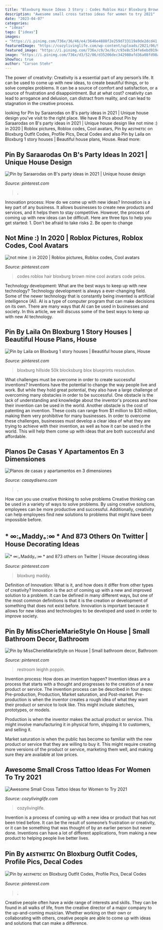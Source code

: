 ```yaml
---
title: "Bloxburg House Ideas 3 Story : Codes Roblox Hair Bloxburg Brown Mine Cool Avatars Code Pelos"
description: "Awesome small cross tattoo ideas for women to try 2021"
date: "2023-04-07"
categories:
- "ideas"
tags: ["ideas"]
images:
- "https://i.pinimg.com/736x/36/46/e4/3646e4888f2e259d733119a9de2dcd41.jpg"
featuredImage: "https://cozylivinglife.com/wp-content/uploads/2021/06/9-1-768x1152.jpg"
featured_image: "https://i.pinimg.com/736x/c9/3e/8c/c93e8c534fe6ebd919c114275126f08e.jpg"
image: "https://i.pinimg.com/736x/d3/52/06/d35206dec342980afd36a08fd98a9b75.jpg"
ShowToc: true
author: "Carson Stehr"
---
```



The power of creativity:
Creativity is a essential part of any person’s life. It can be used to come up with new ideas, to create beautiful things, or to solve complex problems. It can be a source of comfort and satisfaction, or a source of frustration and disappointment. But at what cost? creativity can lead to arrogance and delusion, can distract from reality, and can lead to stagnation in the creative process.

	

		
looking for Pin by Saraarodas on B&#039;s party ideas in 2021 | Unique house design you've visit to the right place. We have 8 Pics about Pin by Saraarodas on B&#039;s party ideas in 2021 | Unique house design like not mine :) in 2020 | Roblox pictures, Roblox codes, Cool avatars, Pin by ᴀᴇꜱᴛʜᴇᴛɪᴄ on Bloxburg Outfit Codes, Profile Pics, Decal Codes and also Pin by Laila on Bloxburg 1 story houses | Beautiful house plans, House. Read more:
		
    
## Pin By Saraarodas On B&#039;s Party Ideas In 2021 | Unique House Design

<img loading=lazy src="https://i.pinimg.com/736x/d3/52/06/d35206dec342980afd36a08fd98a9b75.jpg" onerror="this.onerror=null;this.src='https://tse4.mm.bing.net/th?id=OIP.wfeGKf7W-bF_UF3bHBdmOQHaNL&amp;pid=15.1';" alt="Pin by Saraarodas on B&#039;s party ideas in 2021 | Unique house design">

_Source: pinterest.com_

>. 

	

Innovation process: How do we come up with new ideas?
Innovation is a key part of any business. It allows businesses to create new products and services, and it helps them to stay competitive. However, the process of coming up with new ideas can be difficult. Here are three tips to help you get started: 1. Don't be afraid to take risks 2. Be open to change 
    
## Not Mine :) In 2020 | Roblox Pictures, Roblox Codes, Cool Avatars

<img loading=lazy src="https://i.pinimg.com/736x/ae/aa/f2/aeaaf28ef2fb4474fb9f90a0133dfaa5.jpg" onerror="this.onerror=null;this.src='https://tse3.mm.bing.net/th?id=OIP.J7XF1Ht_EyZfubQZZkbqeQHaMh&amp;pid=15.1';" alt="not mine :) in 2020 | Roblox pictures, Roblox codes, Cool avatars">

_Source: pinterest.com_

>codes roblox hair bloxburg brown mine cool avatars code pelos. 

	

Technology development: What are the best ways to keep up with new technology?
Technology development is always a ever-changing field. Some of the newer technology that is constantly being invented is artificial intelligence (AI). AI is a type of computer program that can make decisions on its own. There are many ways that AI can be used in businesses and society. In this article, we will discuss some of the best ways to keep up with new AI technology.

    
## Pin By Laila On Bloxburg 1 Story Houses | Beautiful House Plans, House

<img loading=lazy src="https://i.pinimg.com/736x/36/46/e4/3646e4888f2e259d733119a9de2dcd41.jpg" onerror="this.onerror=null;this.src='https://tse1.mm.bing.net/th?id=OIP.YgNaUzxdHIiPtrv56XS-UAHaFj&amp;pid=15.1';" alt="Pin by Laila on Bloxburg 1 story houses | Beautiful house plans, House">

_Source: pinterest.com_

>bloxburg hillside 50k blocksburg blox blueprints resolution. 

	

What challenges must be overcome in order to create successful inventions?
Inventions have the potential to change the way people live and work. But while they hold great potential, they also have a large challenge of overcoming many obstacles in order to be successful. One obstacle is the lack of understanding and knowledge about the inventor's process and how their invention can be used in the world. Another obstacle is the cost of patenting an invention. These costs can range from $1 million to $30 million, making them very prohibitive for many businesses. In order to overcome these challenges, businesses must develop a clear idea of what they are trying to achieve with their invention, as well as how it can be used in the world. This will help them come up with ideas that are both successful and affordable.

    
## Planos De Casas Y Apartamentos En 3 Dimensiones

<img loading=lazy src="https://casaydiseno.com/wp-content/uploads/2015/03/plano-foto-brillo-suelo.jpg" onerror="this.onerror=null;this.src='https://tse3.mm.bing.net/th?id=OIP.6QAXxaiEo8TdFJdzJfmZSQHaI4&amp;pid=15.1';" alt="Planos de casas y apartamentos en 3 dimensiones">

_Source: casaydiseno.com_

>. 

	

How can you use creative thinking to solve problems
Creative thinking can be used in a variety of ways to solve problems. By using creative solutions, employees can be more productive and successful. Additionally, creativity can help employees find new solutions to problems that might have been impossible before.

    
## * ∞:｡Maddy｡:∞ * And 873 Others On Twitter | House Decorating Ideas

<img loading=lazy src="https://i.pinimg.com/736x/c9/3e/8c/c93e8c534fe6ebd919c114275126f08e.jpg" onerror="this.onerror=null;this.src='https://tse1.mm.bing.net/th?id=OIP.L4YrdRstUhDO4UcVYmE9ugHaEK&amp;pid=15.1';" alt="* ∞:｡Maddy｡:∞ * and 873 others on Twitter | House decorating ideas">

_Source: pinterest.com_

>bloxburg maddy. 

	

Definition of Innovation: What is it, and how does it differ from other types of creativity?
Innovation is the act of coming up with a new and improved solution to a problem. It can be defined in many different ways, but one of the most common definitions is that it is the creation or development of something that does not exist before. Innovation is important because it allows for new ideas and technologies to be developed and used in order to improve society.

    
## Pin By MissCherieMarieStyle On House | Small Bathroom Decor, Bathroom

<img loading=lazy src="https://i.pinimg.com/736x/81/d5/e3/81d5e3d3a70f6fa11e94bf0313c9d44c.jpg" onerror="this.onerror=null;this.src='https://tse1.mm.bing.net/th?id=OIP.dw9kdaEYVg0GdwYn2H4WHgHaNK&amp;pid=15.1';" alt="Pin by MissCherieMarieStyle on House | Small bathroom decor, Bathroom">

_Source: pinterest.com_

>restroom leighh poppin. 

	

Invention process: How does an invention happen?
Invention ideas are a process that starts with a thought and progresses to the creation of a new product or service. The invention process can be described in four steps: Pre-production, Production, Market saturation, and Post-market.
Pre-production is when the inventor creates a rough idea of what they want their product or service to look like. This might include sketches, prototypes, or models.

Production is when the inventor makes the actual product or service. This might involve manufacturing it in physical form, shipping it to customers, and selling it.

Market saturation is when the public has become so familiar with the new product or service that they are willing to buy it. This might require creating more versions of the product or service, marketing them well, and making sure they are available at low prices.

    
## Awesome Small Cross Tattoo Ideas For Women To Try 2021

<img loading=lazy src="https://cozylivinglife.com/wp-content/uploads/2021/06/9-1-768x1152.jpg" onerror="this.onerror=null;this.src='https://tse2.mm.bing.net/th?id=OIP.Q9ogx5v_K7KRcKPF8YeuDwHaLH&amp;pid=15.1';" alt="Awesome Small Cross Tattoo Ideas for Women to Try 2021">

_Source: cozylivinglife.com_

>cozylivinglife. 

	

Invention is a process of coming up with a new idea or product that has not been tried before. It can be the result of someone’s frustration or creativity, or it can be something that was thought of by an earlier person but never done. Inventions can have a lot of different applications, from making a new product to helping people live better lives.

    
## Pin By ᴀᴇꜱᴛʜᴇᴛɪᴄ On Bloxburg Outfit Codes, Profile Pics, Decal Codes

<img loading=lazy src="https://i.pinimg.com/736x/77/56/2a/77562a6b84e2684af170ee7a15b845d2.jpg" onerror="this.onerror=null;this.src='https://tse2.mm.bing.net/th?id=OIP.ARhN19LHtNWYg5vUQMdM_wHaHT&amp;pid=15.1';" alt="Pin by ᴀᴇꜱᴛʜᴇᴛɪᴄ on Bloxburg Outfit Codes, Profile Pics, Decal Codes">

_Source: pinterest.com_

>. 

	

Creative people often have a wide range of interests and skills. They can be found in all walks of life, from the creative director of a major company to the up-and-coming musician. Whether working on their own or collaborating with others, creative people are able to come up with ideas and solutions that can make a difference.

